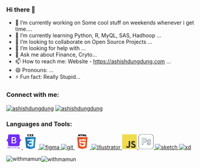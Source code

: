 ### Hi there 👋

- 🔭 I’m currently working on Some cool stuff on weekends whenever i get time....
- 🌱 I’m currently learning Python, R, MyQL, SAS, Hadhoop ...
- 👯 I’m looking to collaborate on Open Source Projects ...
- 🤔 I’m looking for help with ...
- 💬 Ask me about Finance, Cryto...
- 📫 How to reach me: Website - https://ashishdungdung.com ...
- 😄 Pronouns: ...
- ⚡ Fun fact: Really Stupid...

<!--
**ashishdungdung/ashishdungdung** is a ✨ _special_ ✨ repository because its `README.md` (this file) appears on your GitHub profile.

Here are some ideas to get you started:

- 🔭 I’m currently working on ...
- 🌱 I’m currently learning Python, R, MyQL, SAS, Hadhoop ...
- 👯 I’m looking to collaborate on Open Source Projects ...
- 🤔 I’m looking for help with ...
- 💬 Ask me about Finance, Cryto...
- 📫 How to reach me: Website - https://ashishdungdung.com ...
- 😄 Pronouns: ...
- ⚡ Fun fact: Really Stupid...
-->

<h3 align="left">Connect with me:</h3>
<p align="left">
<a href="https://twitter.com/ashishdungdung" target="blank"><img align="center" src="https://raw.githubusercontent.com/rahuldkjain/github-profile-readme-generator/master/src/images/icons/Social/twitter.svg" alt="ashishdungdung" height="30" width="40" /></a>
<a href="https://linkedin.com/in/ashishdungdung" target="blank"><img align="center" src="https://raw.githubusercontent.com/rahuldkjain/github-profile-readme-generator/master/src/images/icons/Social/linked-in-alt.svg" alt="ashishdungdung" height="30" width="40" /></a>
</p>

<h3 align="left">Languages and Tools:</h3>
<p align="left"> <a href="https://getbootstrap.com" target="_blank" rel="noreferrer"> <img src="https://raw.githubusercontent.com/devicons/devicon/master/icons/bootstrap/bootstrap-plain-wordmark.svg" alt="bootstrap" width="40" height="40"/> </a> <a href="https://www.w3schools.com/css/" target="_blank" rel="noreferrer"> <img src="https://raw.githubusercontent.com/devicons/devicon/master/icons/css3/css3-original-wordmark.svg" alt="css3" width="40" height="40"/> </a> <a href="https://www.figma.com/" target="_blank" rel="noreferrer"> <img src="https://www.vectorlogo.zone/logos/figma/figma-icon.svg" alt="figma" width="40" height="40"/> </a> <a href="https://git-scm.com/" target="_blank" rel="noreferrer"> <img src="https://www.vectorlogo.zone/logos/git-scm/git-scm-icon.svg" alt="git" width="40" height="40"/> </a> <a href="https://www.w3.org/html/" target="_blank" rel="noreferrer"> <img src="https://raw.githubusercontent.com/devicons/devicon/master/icons/html5/html5-original-wordmark.svg" alt="html5" width="40" height="40"/> </a> <a href="https://www.adobe.com/in/products/illustrator.html" target="_blank" rel="noreferrer"> <img src="https://www.vectorlogo.zone/logos/adobe_illustrator/adobe_illustrator-icon.svg" alt="illustrator" width="40" height="40"/> </a> <a href="https://developer.mozilla.org/en-US/docs/Web/JavaScript" target="_blank" rel="noreferrer"> <img src="https://raw.githubusercontent.com/devicons/devicon/master/icons/javascript/javascript-original.svg" alt="javascript" width="40" height="40"/> </a> <a href="https://www.photoshop.com/en" target="_blank" rel="noreferrer"> <img src="https://raw.githubusercontent.com/devicons/devicon/master/icons/photoshop/photoshop-line.svg" alt="photoshop" width="40" height="40"/> </a> <a href="https://www.sketch.com/" target="_blank" rel="noreferrer"> <img src="https://www.vectorlogo.zone/logos/sketchapp/sketchapp-icon.svg" alt="sketch" width="40" height="40"/> </a> <a href="https://www.adobe.com/products/xd.html" target="_blank" rel="noreferrer"> <img src="https://cdn.worldvectorlogo.com/logos/adobe-xd.svg" alt="xd" width="40" height="40"/> </a> </p>

<p><img align="left" src="https://github-readme-stats.vercel.app/api/top-langs?username=withmamun&show_icons=true&locale=en&layout=compact" alt="withmamun" /></p>



<p><img align="center" src="https://github-readme-streak-stats.herokuapp.com/?user=withmamun&" alt="withmamun" /></p>
